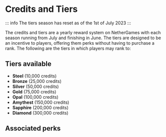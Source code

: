 # Credits and Tiers

::: info
The tiers season has reset as of the 1st of July 2023
:::

The credits and tiers are a yearly reward system on NetherGames with each season running from July and finishing in June. The tiers are designed to be an incentive to players, offering them perks without having to purchase a rank. The following are the tiers in which players may rank to:

## Tiers available

* **Steel** (10,000 credits)
* **Bronze** (25,000 credits)
* **Silver** (50,000 credits)
* **Gold** (75,000 credits)
* **Opal** (100,000 credits)
* **Amythest** (150,000 credits)
* **Sapphire** (200,000 credits)
* **Diamond** (300,000 credits)

## Associated perks
